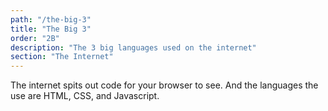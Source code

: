 ```yaml
---
path: "/the-big-3"
title: "The Big 3"
order: "2B"
description: "The 3 big languages used on the internet"
section: "The Internet"
---
```


The internet spits out code for your browser to see. And the languages the use are HTML, CSS, and Javascript.



